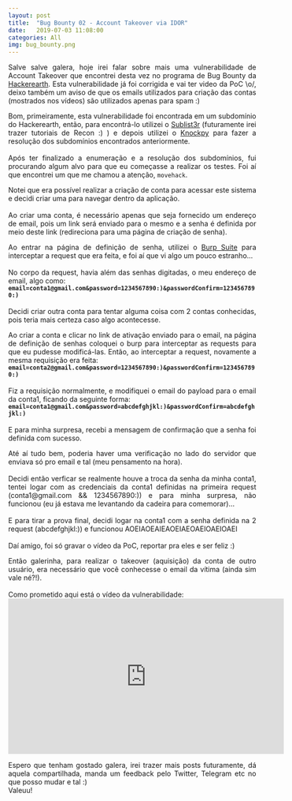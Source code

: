 ```yaml
---
layout: post
title:  "Bug Bounty 02 - Account Takeover via IDOR"
date:   2019-07-03 11:08:00
categories: All
img: bug_bounty.png
---
```

<p align="justify">
Salve salve galera, hoje irei falar sobre mais uma vulnerabilidade de Account Takeover que encontrei desta vez no programa de Bug Bounty da <a href="https://www.hackerearth.com/pt-br/" target="_blank">Hackerearth</a>. Esta vulnerabilidade já foi corrigida e vai ter video da PoC \o/, deixo também um aviso de que os emails utilizados para criação das contas (mostrados nos vídeos) são utilizados apenas para spam :)
</p>

<p align="justify">
Bom, primeiramente, esta vulnerabilidade foi encontrada em um subdomínio do Hackerearth, então, para encontrá-lo utilizei o <a href="https://github.com/aboul3la/Sublist3r" target="_blank">Sublist3r</a> (futuramente irei trazer tutoriais de Recon :) ) e depois utilizei o <a href="https://github.com/guelfoweb/knock" target="_blank">Knockpy</a> para fazer a resolução dos subdomínios encontrados anteriormente.
<br>
<br>
Após ter finalizado a enumeração e a resolução dos subdomínios, fui procurando algum alvo para que eu começasse a realizar os testes. Foi aí que encontrei um que me chamou a atenção, <code>movehack</code>.
</p>

<p align="justify">
Notei que era possível realizar a criação de conta para acessar este sistema e decidi criar uma para navegar dentro da aplicação.
<br>
<br>
Ao criar uma conta, é necessário apenas que seja fornecido um endereço de email, pois um link será enviado para o mesmo e a senha é definida por meio deste link (redireciona para uma página de criação de senha).
</p>

<p align="justify">
Ao entrar na página de definição de senha, utilizei o <a href="https://portswigger.net/burp" target="_blank">Burp Suite</a> para interceptar a request que era feita, e foi aí que vi algo um pouco estranho...
<br>
<br>
No corpo da request, havia além das senhas digitadas, o meu endereço de email, algo como:
<br>
<code><b>email=conta1@gmail.com&password=1234567890:)&passwordConfirm=1234567890:)</b></code>
<br>
<br>
Decidi criar outra conta para tentar alguma coisa com 2 contas conhecidas, pois teria mais certeza caso algo acontecesse.
</p>

<p align="justify">
Ao criar a conta e clicar no link de ativação enviado para o email, na página de definição de senhas coloquei o burp para interceptar as requests para que eu pudesse modificá-las. Então, ao interceptar a request, novamente a mesma requisição era feita:
<br>
<code><b>email=conta2@gmail.com&password=1234567890:)&passwordConfirm=1234567890:)</b></code>
<br>
<br>
Fiz a requisição normalmente, e modifiquei o email do payload para o email da conta1, ficando da seguinte forma:
<br>
<code><b>email=conta1@gmail.com&password=abcdefghjkl:)&passwordConfirm=abcdefghjkl:)</b></code>
<br>
<br>
E para minha surpresa, recebi a mensagem de confirmação que a senha foi definida com sucesso. 
</p>

<p align="justify">
Até aí tudo bem, poderia haver uma verificação no lado do servidor que enviava só pro email e tal (meu pensamento na hora). 
<br>
<br>
Decidi então verficar se realmente houve a troca da senha da minha conta1, tentei logar com as credenciais da conta1 definidas na primeira request (conta1@gmail.com && 1234567890:)) e para minha surpresa, não funcionou (eu já estava me levantando da cadeira para comemorar)...
<br>
<br>
E para tirar a prova final, decidi logar na conta1 com a senha definida na 2 request (abcdefghjkl:)) e funcionou AOEIAOEAIEAOEIAEOAEIOAEIOAEI
<br>
<br>
Daí amigo, foi só gravar o vídeo da PoC, reportar pra eles e ser feliz :)
</p>

<p align="justify">
Então galerinha, para realizar o takeover (aquisição) da conta de outro usuário, era necessário que você conhecesse o email da vítima (ainda sim vale né?!).
<br>
<br>
Como prometido aqui está o vídeo da vulnerabilidade:
<br>
<iframe width="560" height="315" src="https://www.youtube.com/embed/ABoFN_23Efw" frameborder="0" allow="accelerometer; autoplay; encrypted-media; gyroscope; picture-in-picture" allowfullscreen></iframe>
<br>
</p>

<p align="justify">
Espero que tenham gostado galera, irei trazer mais posts futuramente, dá aquela compartilhada, manda um feedback pelo Twitter, Telegram etc no que posso mudar e tal :)
<br>
Valeuu!
</p>